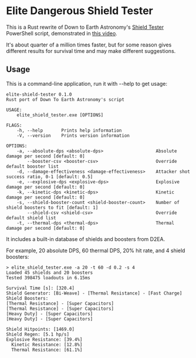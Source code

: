 # Elite Dangerous Shield Tester

This is a Rust rewrite of Down to Earth Astronomy's [Shield Tester] PowerShell
script, demonstrated in [this video].

It's about quarter of a million times faster, but for some reason gives different
results for survival time and may make different suggestions.

## Usage

This is a command-line application, run it with --help to get usage:

```
elite-shield-tester 0.1.0
Rust port of Down To Earth Astronomy's script

USAGE:
    elite_shield_tester.exe [OPTIONS]

FLAGS:
    -h, --help       Prints help information
    -V, --version    Prints version information

OPTIONS:
    -a, --absolute-dps <absolute-dps>                    Absolute damage per second [default: 0]
        --booster-csv <booster-csv>                      Override default booster list
    -d, --damage-effectiveness <damage-effectiveness>    Attacker shot success ratio, 0-1 [default: 0.5]
    -e, --explosive-dps <explosive-dps>                  Explosive damage per second [default: 0]
    -k, --kinetic-dps <kinetic-dps>                      Kinetic damage per second [default: 0]
    -s, --shield-booster-count <shield-booster-count>    Number of shield boosters to fit [default: 1]
        --shield-csv <shield-csv>                        Override default shield list
    -t, --thermal-dps <thermal-dps>                      Thermal damage per second [default: 0]
```

It includes a built-in database of shields and boosters from D2EA.

For example, 20 absolute DPS, 60 thermal DPS, 20% hit rate, and 4 shield boosters:

```
> elite_shield_tester.exe -a 20 -t 60 -d 0.2 -s 4
Loaded 45 shields and 20 boosters
Tested 398475 loadouts in 6.15ms

Survival Time [s]: [320.4]
Shield Generator: [Bi-Weave] - [Thermal Resistance] - [Fast Charge]
Shield Boosters:
[Thermal Resistance] - [Super Capacitors]
[Thermal Resistance] - [Super Capacitors]
[Heavy Duty] - [Super Capacitors]
[Heavy Duty] - [Super Capacitors]

Shield Hitpoints: [1469.0]
Shield Regen: [5.1 hp/s]
Explosive Resistance: [39.4%]
  Kinetic Resistance: [12.8%]
  Thermal Resistance: [61.1%]
````

[Shield Tester]: https://github.com/DownToEarthAstronomy/D2EA_Shield_tester
[this video]: https://www.youtube.com/watch?v=87DMWz8IeEE

